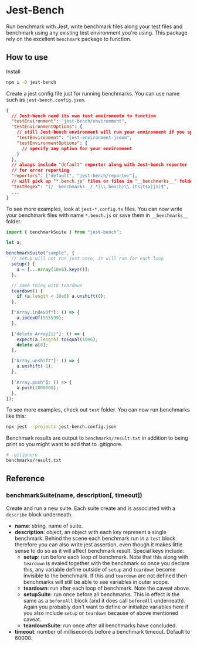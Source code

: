 # Jest-Bench

Run benchmark with Jest, write benchmark files along your test files and benchmark using any existing test environment you're using. This package rely on the excellent `benchmark` package to function.

## How to use

Install

```bash
npm i -D jest-bench
```

Create a jest config file just for running benchmarks. You can use name such as `jest-bench.config.json`.

```json
{
  // Jest-bench need its own test environemtn to function
  "testEnvironment": "jest-bench/environment",
  "testEnvironmentOptions": {
    // still Jest-bench environment will run your environment if you specify it here
    "testEnvironment": "jest-environment-jsdom",
    "testEnvironmentOptions": {
      // specify any option for your environment
    }
  },
  // always include "default" reporter along with Jest-bench reporter
  // for error reporting
  "reporters": ["default", "jest-bench/reporter"],
  // will pick up "*.bench.js" files or files in "__benchmarks__" folder.
  "testRegex": "(/__benchmarks__/.*|\\.bench)\\.(ts|tsx|js)$",
  ...
}
```

To see more examples, look at `jest-*.config.ts` files. You can now write your benchmark files with name `*.bench.js` or save them in `__benchmarks__` folder.

```javascript
import { benchmarkSuite } from "jest-bench";

let a;

benchmarkSuite("sample", {
  // setup will not run just once, it will run for each loop
  setup() {
    a = [...Array(10e6).keys()];
  },

  // same thing with teardown
  teardown() {
    if (a.length < 10e6) a.unshift(0);
  },

  ["Array.indexOf"]: () => {
    a.indexOf(555599);
  },

  ["delete Array[i]"]: () => {
    expect(a.length).toEqual(10e6);
    delete a[0];
  },

  ["Array.unshift"]: () => {
    a.unshift(-1);
  },

  ["Array.push"]: () => {
    a.push(1000000);
  },
});
```

To see more examples, check out `test` folder. You can now run benchmarks like this:

```bash
npx jest --projects jest-bench.config.json
```

Benchmark results are output to `benchmarks/result.txt` in addition to being print so you might want to add that to .gitignore.

```bash
# .gitignore
benchmarks/result.txt
```

## Reference

### benchmarkSuite(name, description[, timeout])

Create and run a new suite. Each suite create and is associated with a `describe` block underneath.

- **name**: string, name of suite.
- **description**: object, an object with each key represent a single benchmark. Behind the scene each benchmark run in a `test` block therefore you can also write jest assertion, even though it makes little sense to do so as it will affect benchmark result. Special keys include:
  - **setup**: run before each loop of benchmark. Note that this along with `teardown` is evaled together with the benchmark so once you declare this, any variable define outside of `setup` and `teardown` become invisible to the benchmark. If this and `teardown` are not defined then benchmarks will still be able to see variables in outer scope.
  - **teardown**: run after each loop of benchmark. Note the caveat above.
  - **setupSuite**: run once before all benchmarks. This in effect is the same as a `beforeAll` block (and it does call `beforeAll` underneath). Again you probably don't want to define or initialize variables here if you also include `setup` or `teardown` because of above mentioned caveat.
  - **teardownSuite**: run once after all benchmarks have concluded.
- **timeout**: number of milliseconds before a benchmark timeout. Default to 60000.
